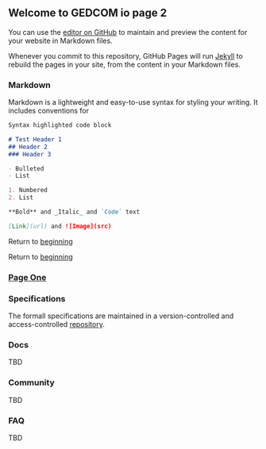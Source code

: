 ## Welcome to GEDCOM io page 2

You can use the [editor on GitHub](https://github.com/clarkegj/GEDCOMio/edit/gh-pages/index.md) to maintain and preview the content for your website in Markdown files.

Whenever you commit to this repository, GitHub Pages will run [Jekyll](https://jekyllrb.com/) to rebuild the pages in your site, from the content in your Markdown files.

### Markdown

Markdown is a lightweight and easy-to-use syntax for styling your writing. It includes conventions for

```markdown
Syntax highlighted code block

# Test Header 1
## Header 2
### Header 3

- Bulleted
- List

1. Numbered
2. List

**Bold** and _Italic_ and `Code` text

[Link](url) and ![Image](src)
```

Return to [beginning](https://clarkegj.github.io/GEDCOMio)

Return to [beginning](index)

### [Page One](index)

### Specifications

The formall specifications are maintained in a version-controlled and access-controlled [repository](https://github.com/FamilySearch/GEDCOM). 

### Docs

TBD

### Community

TBD

### FAQ

TBD
